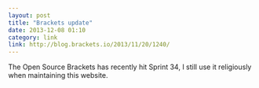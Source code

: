 ```yaml
---
layout: post
title: "Brackets update"
date: 2013-12-08 01:10
category: link
link: http://blog.brackets.io/2013/11/20/1240/
---
```


The Open Source Brackets has recently hit Sprint 34, I still use it religiously when maintaining this website.